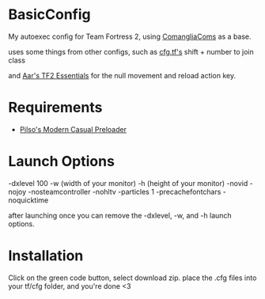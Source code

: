 # BasicConfig
My autoexec config for Team Fortress 2, using [ComangliaComs](https://github.com/Comanglia/ComangliaComs) as a base.

uses some things from other configs, such as [cfg.tf's](https://cfg.tf/) shift + number to join class 

and [Aar's TF2 Essentials](https://aarmastah.xyz/misc/tf2e/) for the null movement and reload action key.

# Requirements
- [Pilso's Modern Casual Preloader](https://gamebanana.com/wips/79779)

# Launch Options
-dxlevel 100 -w (width of your monitor) -h (height of your monitor) -novid -nojoy -nosteamcontroller -nohltv -particles 1 -precachefontchars -noquicktime

after launching once you can remove the -dxlevel, -w, and -h launch options.

# Installation
Click on the green code button, select download zip.
place the .cfg files into your tf/cfg folder, and you're done <3
